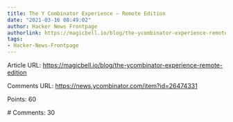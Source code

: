 ```yaml
---
title: The Y Combinator Experience – Remote Edition
date: "2021-03-16 08:49:02"
author: Hacker News Frontpage
authorlink: https://magicbell.io/blog/the-ycombinator-experience-remote-edition
tags:
- Hacker-News-Frontpage
---
```


<p>Article URL: <a href="https://magicbell.io/blog/the-ycombinator-experience-remote-edition">https://magicbell.io/blog/the-ycombinator-experience-remote-edition</a></p>
<p>Comments URL: <a href="https://news.ycombinator.com/item?id=26474331">https://news.ycombinator.com/item?id=26474331</a></p>
<p>Points: 60</p>
<p># Comments: 30</p>

